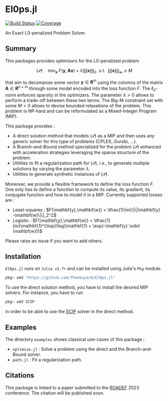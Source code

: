 # El0ps.jl

[![Build Status](https://github.com/TheoGuyard/El0ps.jl/workflows/CI/badge.svg)](https://github.com//TheoGuyard/El0ps.jl/actions)
[![Coverage](https://codecov.io/gh/TheoGuyard/El0ps.jl/branch/master/graph/badge.svg)](https://codecov.io/gh/TheoGuyard/El0ps.jl)

An Exact L0-penalized Problem Solver.

## Summary

This packages provides optimizers for the L0-penalized problem

$$(\mathcal{P}) \quad \min_{\mathbf{x}} \ F(\mathbf{y},\mathbf{A}\mathbf{x}) + \lambda \|\|\mathbf{x}\|\|_0 \ \ \text{s.t.} \ \ \|\|\mathbf{x}\|\|_{\infty} \leq M$$

that aim to decompose some vector $\mathbf{y} \in \mathbf{R}^{m}$ using the columns of the matrix $\mathbf{A} \in \mathbf{R}^{n \times m}$ through some model encoded into the loss function $F$.
The $\ell_0$-norm enforces sparsity in the optimizers.
The parameter $\lambda > 0$ allows to perform a trade-off between these two terms.
The Big-M constraint set with some $M > 0$ allows to devise bounded relaxations of the problem.
This problem is NP-hard and can be reformulated as a Mixed-Integer Program (MIP).

This package provides :

- A direct solution method that models $(\mathcal{P})$ as a MIP and then uses any generic solver for this type of problems (CPLEX, Gurobi, ...).
- A Branch-and-Bound method specialized for the problem $(\mathcal{P})$ enhanced with acceleration strategies leveraging the sparse structure of the problem.
- Utilities to fit a regularization path for $(\mathcal{P})$, i.e., to generate multiple solutions by varying the parameter $\lambda$.
- Utilities to generate synthetic instances of $(\mathcal{P})$.

Moreover, we provide a flexible framework to define the loss function $F$. One only has to define a function to compute its value, its gradient, its conjugate function and how to model it in a MIP.
Currently supported losses are :

- Least-squares : $F(\mathbf{y},\mathbf{w}) = \tfrac{1}{m}\|\|\mathbf{y} -\mathbf{w}\|\|_2^2$
- Logistic : $F(\mathbf{y},\mathbf{w}) = \tfrac{1}{m}\mathbf{1}^{\top}\log(\mathbf{1} + \exp(-\mathbf{y} \odot \mathbf{w}))$

Please raise an issue if you want to add others.

## Installation

`El0ps.jl` runs on `Julia v1.7+` and can be installed using Julia's `Pkg` module.

```julia
pkg> add "https://github.com/TheoGuyard/El0ps.jl"
```

To use the direct solution method, you have to install the desired MIP solvers. For instance, you have to run

```julia
pkg> add SCIP
```

in order to be able to use the [SCIP](https://github.com/scipopt/SCIP.jl) solver in the direct method.

## Examples

The directory `examples` shows classical use-cases of this package :

- `optimize.jl` : Solve a problem using the direct and the Branch-and-Bound solver.
- `path.jl` : Fit a regularization path.

## Citations

This package is linked to a paper submitted to the [ROADEF](https://www.roadef.org/) 2023 conference.
The citation will be published soon.